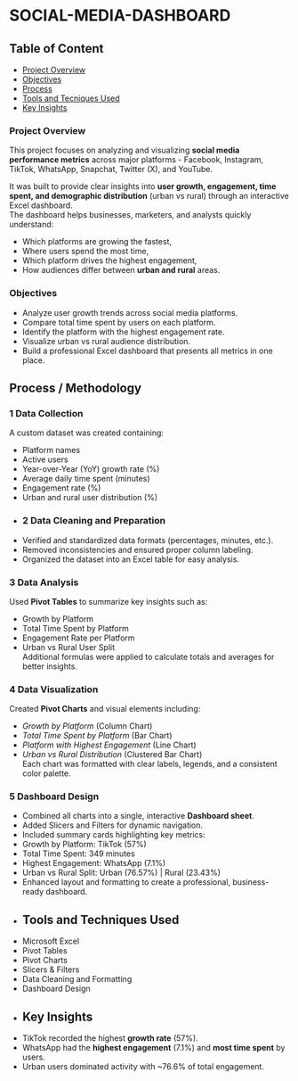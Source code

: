 # SOCIAL-MEDIA-DASHBOARD
## Table of Content
- [Project Overview](Project-Overview)
- [Objectives](Objectives)
- [Process](Process)
- [Tools and Tecniques Used](Tools)
- [Key Insights](KeyInsights)
### Project Overview
This project focuses on analyzing and visualizing **social media performance metrics** across major platforms - Facebook, Instagram, TikTok, WhatsApp, Snapchat, Twitter (X), and YouTube.  

It was built to provide clear insights into **user growth, engagement, time spent, and demographic distribution** (urban vs rural) through an interactive Excel dashboard.  
The dashboard helps businesses, marketers, and analysts quickly understand:
- Which platforms are growing the fastest,
- Where users spend the most time,
- Which platform drives the highest engagement,
- How audiences differ between **urban and rural** areas.
###  Objectives
- Analyze user growth trends across social media platforms.  
- Compare total time spent by users on each platform.
- Identify the platform with the highest engagement rate.
- Visualize urban vs rural audience distribution.  
- Build a professional Excel dashboard that presents all metrics in one place.
##  Process / Methodology

### 1 Data Collection
A custom dataset was created containing:
- Platform names  
- Active users  
- Year-over-Year (YoY) growth rate (%)  
- Average daily time spent (minutes)  
- Engagement rate (%)  
- Urban and rural user distribution (%)
- ### 2 Data Cleaning and Preparation
- Verified and standardized data formats (percentages, minutes, etc.).  
- Removed inconsistencies and ensured proper column labeling.  
- Organized the dataset into an Excel table for easy analysis.
### 3 Data Analysis
Used **Pivot Tables** to summarize key insights such as:
- Growth by Platform  
- Total Time Spent by Platform  
- Engagement Rate per Platform  
- Urban vs Rural User Split  
Additional formulas were applied to calculate totals and averages for better insights.
### 4 Data Visualization
Created **Pivot Charts** and visual elements including:
-  *Growth by Platform* (Column Chart)  
-  *Total Time Spent by Platform* (Bar Chart)  
-  *Platform with Highest Engagement* (Line Chart)  
-  *Urban vs Rural Distribution* (Clustered Bar Chart)  
Each chart was formatted with clear labels, legends, and a consistent color palette.
### 5 Dashboard Design
- Combined all charts into a single, interactive **Dashboard sheet**.  
- Added Slicers and Filters for dynamic navigation.  
- Included summary cards highlighting key metrics:
- Growth by Platform: TikTok (57%)  
- Total Time Spent: 349 minutes  
- Highest Engagement: WhatsApp (7.1%)
- Urban vs Rural Split: Urban (76.57%) | Rural (23.43%)  
- Enhanced layout and formatting to create a professional, business-ready dashboard.
- ##  Tools and Techniques Used
- Microsoft Excel
- Pivot Tables  
- Pivot Charts  
- Slicers & Filters  
- Data Cleaning and Formatting  
- Dashboard Design
- ##  Key Insights
- TikTok recorded the highest **growth rate** (57%).  
- WhatsApp had the **highest engagement** (7.1%) and **most time spent** by users.  
- Urban users dominated activity with ~76.6% of total engagement.  


